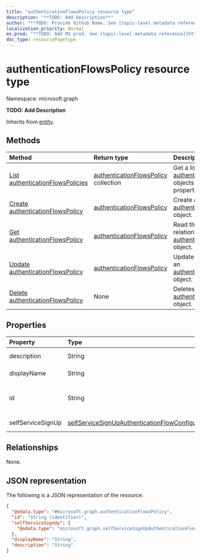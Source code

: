 ```yaml
---
title: "authenticationFlowsPolicy resource type"
description: "**TODO: Add Description**"
author: "**TODO: Provide Github Name. See [topic-level metadata reference](https://msgo.azurewebsites.net/add/document/guidelines/metadata.html#topic-level-metadata)**"
localization_priority: Normal
ms.prod: "**TODO: Add MS prod. See [topic-level metadata reference](https://msgo.azurewebsites.net/add/document/guidelines/metadata.html#topic-level-metadata)**"
doc_type: resourcePageType
---
```


# authenticationFlowsPolicy resource type

Namespace: microsoft.graph

**TODO: Add Description**


Inherits from [entity](../resources/entity.md).

## Methods
|Method|Return type|Description|
|:---|:---|:---|
|[List authenticationFlowsPolicies](../api/authenticationflowspolicy-list.md)|[authenticationFlowsPolicy](../resources/authenticationflowspolicy.md) collection|Get a list of the [authenticationFlowsPolicy](../resources/authenticationflowspolicy.md) objects and their properties.|
|[Create authenticationFlowsPolicy](../api/authenticationflowspolicy-create.md)|[authenticationFlowsPolicy](../resources/authenticationflowspolicy.md)|Create a new [authenticationFlowsPolicy](../resources/authenticationflowspolicy.md) object.|
|[Get authenticationFlowsPolicy](../api/authenticationflowspolicy-get.md)|[authenticationFlowsPolicy](../resources/authenticationflowspolicy.md)|Read the properties and relationships of an [authenticationFlowsPolicy](../resources/authenticationflowspolicy.md) object.|
|[Update authenticationFlowsPolicy](../api/authenticationflowspolicy-update.md)|[authenticationFlowsPolicy](../resources/authenticationflowspolicy.md)|Update the properties of an [authenticationFlowsPolicy](../resources/authenticationflowspolicy.md) object.|
|[Delete authenticationFlowsPolicy](../api/authenticationflowspolicy-delete.md)|None|Deletes an [authenticationFlowsPolicy](../resources/authenticationflowspolicy.md) object.|

## Properties
|Property|Type|Description|
|:---|:---|:---|
|description|String|**TODO: Add Description**|
|displayName|String|**TODO: Add Description**|
|id|String|**TODO: Add Description** Inherited from [entity](../resources/entity.md)|
|selfServiceSignUp|[selfServiceSignUpAuthenticationFlowConfiguration](../resources/selfservicesignupauthenticationflowconfiguration.md)|**TODO: Add Description**|

## Relationships
None.

## JSON representation
The following is a JSON representation of the resource.
<!-- {
  "blockType": "resource",
  "keyProperty": "id",
  "@odata.type": "microsoft.graph.authenticationFlowsPolicy",
  "baseType": "microsoft.graph.entity",
  "openType": false
}
-->
``` json
{
  "@odata.type": "#microsoft.graph.authenticationFlowsPolicy",
  "id": "String (identifier)",
  "selfServiceSignUp": {
    "@odata.type": "microsoft.graph.selfServiceSignUpAuthenticationFlowConfiguration"
  },
  "displayName": "String",
  "description": "String"
}
```

